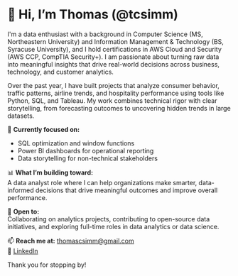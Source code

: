 # 👋 Hi, I’m Thomas (@tcsimm)

I'm a data enthusiast with a background in Computer Science (MS, Northeastern University) and Information Management & Technology (BS, Syracuse University), and I hold certifications in AWS Cloud and Security (AWS CCP, CompTIA Security+).
I am passionate about turning raw data into meaningful insights that drive real-world decisions across business, technology, and customer analytics.

Over the past year, I have built projects that analyze consumer behavior, traffic patterns, airline trends, and hospitality performance using tools like Python, SQL, and Tableau. My work combines technical rigor with clear storytelling, from forecasting outcomes to uncovering hidden trends in large datasets.

🧠 **Currently focused on:**  
- SQL optimization and window functions  
- Power BI dashboards for operational reporting  
- Data storytelling for non-technical stakeholders  

📊 **What I’m building toward:**  
A data analyst role where I can help organizations make smarter, data-informed decisions that drive meaningful outcomes and improve overall performance.

🤝 **Open to:**  
Collaborating on analytics projects, contributing to open-source data initiatives, and exploring full-time roles in data analytics or data science.

📫 **Reach me at:** thomascsimm@gmail.com  
🔗 [LinkedIn](https://www.linkedin.com/in/tcsimm) 

Thank you for stopping by!
